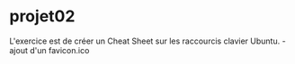 # projet02
L'exercice est de créer un Cheat Sheet sur les raccourcis clavier Ubuntu.
-ajout d'un favicon.ico

